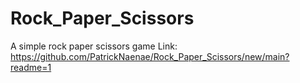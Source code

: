 # Rock_Paper_Scissors
A simple rock paper scissors game
Link: https://github.com/PatrickNaenae/Rock_Paper_Scissors/new/main?readme=1
